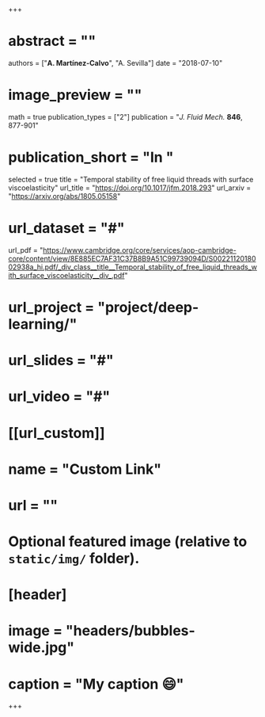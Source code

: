 +++
# abstract = ""
authors = ["**A. Martínez-Calvo**", "A. Sevilla"]
date = "2018-07-10"
# image_preview = ""
math = true
publication_types = ["2"]
publication = "_J. Fluid Mech._ **846**, 877-901"
# publication_short = "In "
selected = true
title = "Temporal stability of free liquid threads with surface viscoelasticity"
url_title = "https://doi.org/10.1017/jfm.2018.293"
url_arxiv = "https://arxiv.org/abs/1805.05158"
# url_dataset = "#"
url_pdf = "https://www.cambridge.org/core/services/aop-cambridge-core/content/view/8E885EC7AF31C37B8B9A51C99739094D/S0022112018002938a_hi.pdf/_div_class__title__Temporal_stability_of_free_liquid_threads_with_surface_viscoelasticity__div_.pdf"
# url_project = "project/deep-learning/"
# url_slides = "#"
# url_video = "#"

# [[url_custom]]
 # name = "Custom Link"
 # url = ""

# Optional featured image (relative to `static/img/` folder).
# [header]
# image = "headers/bubbles-wide.jpg"
# caption = "My caption :smile:"

+++
